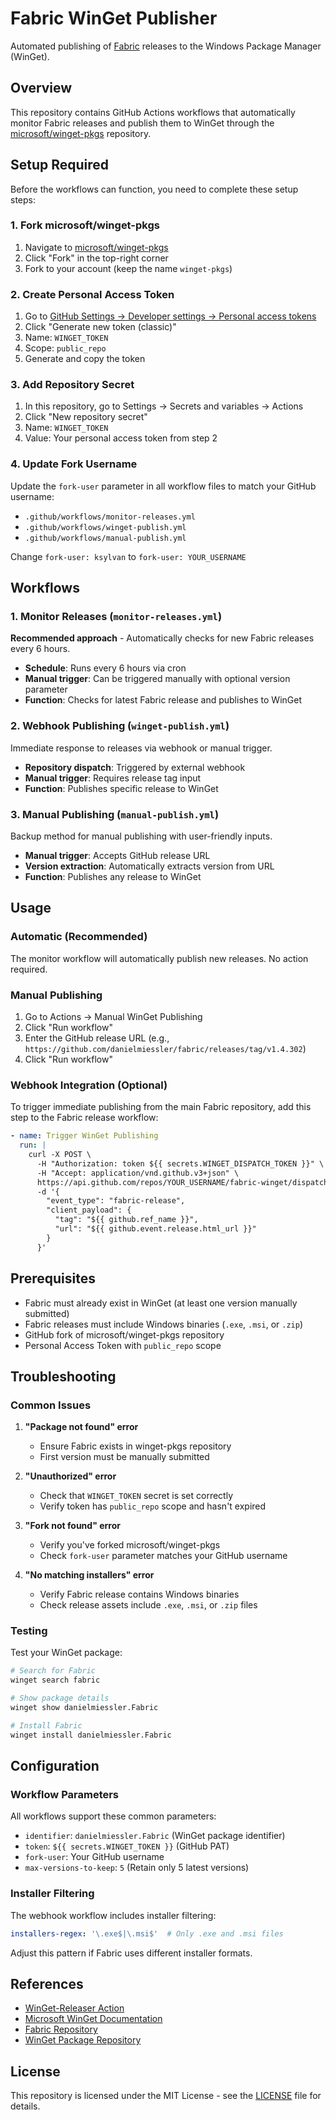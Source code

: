 # Fabric WinGet Publisher

Automated publishing of [Fabric](https://github.com/danielmiessler/fabric) releases to the Windows Package Manager (WinGet).

## Overview

This repository contains GitHub Actions workflows that automatically monitor Fabric releases and publish them to WinGet through the [microsoft/winget-pkgs](https://github.com/microsoft/winget-pkgs) repository.

## Setup Required

Before the workflows can function, you need to complete these setup steps:

### 1. Fork microsoft/winget-pkgs

1. Navigate to [microsoft/winget-pkgs](https://github.com/microsoft/winget-pkgs)
2. Click "Fork" in the top-right corner
3. Fork to your account (keep the name `winget-pkgs`)

### 2. Create Personal Access Token

1. Go to [GitHub Settings → Developer settings → Personal access tokens](https://github.com/settings/tokens)
2. Click "Generate new token (classic)"
3. Name: `WINGET_TOKEN`
4. Scope: `public_repo`
5. Generate and copy the token

### 3. Add Repository Secret

1. In this repository, go to Settings → Secrets and variables → Actions
2. Click "New repository secret"
3. Name: `WINGET_TOKEN`
4. Value: Your personal access token from step 2

### 4. Update Fork Username

Update the `fork-user` parameter in all workflow files to match your GitHub username:

- `.github/workflows/monitor-releases.yml`
- `.github/workflows/winget-publish.yml`  
- `.github/workflows/manual-publish.yml`

Change `fork-user: ksylvan` to `fork-user: YOUR_USERNAME`

## Workflows

### 1. Monitor Releases (`monitor-releases.yml`)

**Recommended approach** - Automatically checks for new Fabric releases every 6 hours.

- **Schedule**: Runs every 6 hours via cron
- **Manual trigger**: Can be triggered manually with optional version parameter
- **Function**: Checks for latest Fabric release and publishes to WinGet

### 2. Webhook Publishing (`winget-publish.yml`)

Immediate response to releases via webhook or manual trigger.

- **Repository dispatch**: Triggered by external webhook
- **Manual trigger**: Requires release tag input
- **Function**: Publishes specific release to WinGet

### 3. Manual Publishing (`manual-publish.yml`)

Backup method for manual publishing with user-friendly inputs.

- **Manual trigger**: Accepts GitHub release URL
- **Version extraction**: Automatically extracts version from URL
- **Function**: Publishes any release to WinGet

## Usage

### Automatic (Recommended)

The monitor workflow will automatically publish new releases. No action required.

### Manual Publishing

1. Go to Actions → Manual WinGet Publishing
2. Click "Run workflow"
3. Enter the GitHub release URL (e.g., `https://github.com/danielmiessler/fabric/releases/tag/v1.4.302`)
4. Click "Run workflow"

### Webhook Integration (Optional)

To trigger immediate publishing from the main Fabric repository, add this step to the Fabric release workflow:

```yaml
- name: Trigger WinGet Publishing
  run: |
    curl -X POST \
      -H "Authorization: token ${{ secrets.WINGET_DISPATCH_TOKEN }}" \
      -H "Accept: application/vnd.github.v3+json" \
      https://api.github.com/repos/YOUR_USERNAME/fabric-winget/dispatches \
      -d '{
        "event_type": "fabric-release",
        "client_payload": {
          "tag": "${{ github.ref_name }}",
          "url": "${{ github.event.release.html_url }}"
        }
      }'
```

## Prerequisites

- Fabric must already exist in WinGet (at least one version manually submitted)
- Fabric releases must include Windows binaries (`.exe`, `.msi`, or `.zip`)
- GitHub fork of microsoft/winget-pkgs repository
- Personal Access Token with `public_repo` scope

## Troubleshooting

### Common Issues

1. **"Package not found" error**
   - Ensure Fabric exists in winget-pkgs repository
   - First version must be manually submitted

2. **"Unauthorized" error**
   - Check that `WINGET_TOKEN` secret is set correctly
   - Verify token has `public_repo` scope and hasn't expired

3. **"Fork not found" error**
   - Verify you've forked microsoft/winget-pkgs
   - Check `fork-user` parameter matches your GitHub username

4. **"No matching installers" error**
   - Verify Fabric release contains Windows binaries
   - Check release assets include `.exe`, `.msi`, or `.zip` files

### Testing

Test your WinGet package:

```bash
# Search for Fabric
winget search fabric

# Show package details
winget show danielmiessler.Fabric

# Install Fabric
winget install danielmiessler.Fabric
```

## Configuration

### Workflow Parameters

All workflows support these common parameters:

- `identifier`: `danielmiessler.Fabric` (WinGet package identifier)
- `token`: `${{ secrets.WINGET_TOKEN }}` (GitHub PAT)
- `fork-user`: Your GitHub username
- `max-versions-to-keep`: `5` (Retain only 5 latest versions)

### Installer Filtering

The webhook workflow includes installer filtering:

```yaml
installers-regex: '\.exe$|\.msi$'  # Only .exe and .msi files
```

Adjust this pattern if Fabric uses different installer formats.

## References

- [WinGet-Releaser Action](https://github.com/vedantmgoyal9/winget-releaser)
- [Microsoft WinGet Documentation](https://learn.microsoft.com/en-us/windows/package-manager/)
- [Fabric Repository](https://github.com/danielmiessler/fabric)
- [WinGet Package Repository](https://github.com/microsoft/winget-pkgs)

## License

This repository is licensed under the MIT License - see the [LICENSE](LICENSE) file for details.